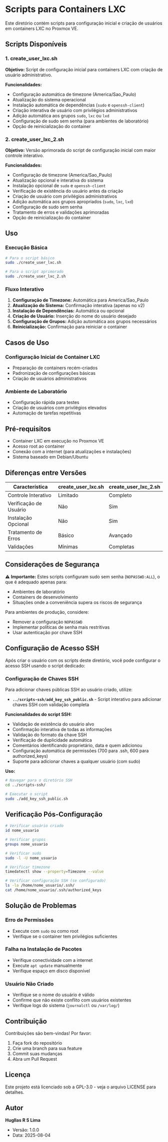 # Scripts para Containers LXC

Este diretório contém scripts para configuração inicial e criação de usuários em containers LXC no Proxmox VE.

## Scripts Disponíveis

### 1. create_user_lxc.sh
**Objetivo:** Script de configuração inicial para containers LXC com criação de usuário administrativo.

**Funcionalidades:**
- Configuração automática de timezone (America/Sao_Paulo)
- Atualização do sistema operacional
- Instalação automática de dependências (`sudo` e `openssh-client`)
- Criação interativa de usuário com privilégios administrativos
- Adição automática aos grupos `sudo`, `lxc` ou `lxd`
- Configuração de sudo sem senha (para ambientes de laboratório)
- Opção de reinicialização do container

### 2. create_user_lxc_2.sh
**Objetivo:** Versão aprimorada do script de configuração inicial com maior controle interativo.

**Funcionalidades:**
- Configuração de timezone (America/Sao_Paulo)
- Atualização opcional e interativa do sistema
- Instalação opcional de `sudo` e `openssh-client`
- Verificação de existência do usuário antes da criação
- Criação de usuário com privilégios administrativos
- Adição automática aos grupos apropriados (`sudo`, `lxc`, `lxd`)
- Configuração de sudo sem senha
- Tratamento de erros e validações aprimoradas
- Opção de reinicialização do container

## Uso

### Execução Básica
```bash
# Para o script básico
sudo ./create_user_lxc.sh

# Para o script aprimorado
sudo ./create_user_lxc_2.sh
```

### Fluxo Interativo
1. **Configuração de Timezone:** Automática para America/Sao_Paulo
2. **Atualização do Sistema:** Confirmação interativa (apenas no v2)
3. **Instalação de Dependências:** Automática ou opcional
4. **Criação de Usuário:** Inserção do nome do usuário desejado
5. **Configuração de Grupos:** Adição automática aos grupos necessários
6. **Reinicialização:** Confirmação para reiniciar o container

## Casos de Uso

### Configuração Inicial de Container LXC
- Preparação de containers recém-criados
- Padronização de configurações básicas
- Criação de usuários administrativos

### Ambiente de Laboratório
- Configuração rápida para testes
- Criação de usuários com privilégios elevados
- Automação de tarefas repetitivas

## Pré-requisitos

- Container LXC em execução no Proxmox VE
- Acesso root ao container
- Conexão com a internet (para atualizações e instalações)
- Sistema baseado em Debian/Ubuntu

## Diferenças entre Versões

| Característica | create_user_lxc.sh | create_user_lxc_2.sh |
|---|---|---|
| Controle Interativo | Limitado | Completo |
| Verificação de Usuário | Não | Sim |
| Instalação Opcional | Não | Sim |
| Tratamento de Erros | Básico | Avançado |
| Validações | Mínimas | Completas |

## Considerações de Segurança

⚠️ **Importante:** Estes scripts configuram sudo sem senha (`NOPASSWD:ALL`), o que é adequado apenas para:
- Ambientes de laboratório
- Containers de desenvolvimento
- Situações onde a conveniência supera os riscos de segurança

Para ambientes de produção, considere:
- Remover a configuração `NOPASSWD`
- Implementar políticas de senha mais restritivas
- Usar autenticação por chave SSH

## Configuração de Acesso SSH

Após criar o usuário com os scripts deste diretório, você pode configurar o acesso SSH usando o script dedicado:

### Configuração de Chaves SSH
Para adicionar chaves públicas SSH ao usuário criado, utilize:
- **`../scripts-ssh/add_key_ssh_public.sh`** - Script interativo para adicionar chaves SSH com validação completa

**Funcionalidades do script SSH:**
- Validação de existência do usuário alvo
- Confirmação interativa de todas as informações
- Validação do formato da chave SSH
- Verificação de duplicidade automática
- Comentários identificando proprietário, data e quem adicionou
- Configuração automática de permissões (700 para .ssh, 600 para authorized_keys)
- Suporte para adicionar chaves a qualquer usuário (com sudo)

**Uso:**
```bash
# Navegar para o diretório SSH
cd ../scripts-ssh/

# Executar o script
sudo ./add_key_ssh_public.sh
```

## Verificação Pós-Configuração

```bash
# Verificar usuário criado
id nome_usuario

# Verificar grupos
groups nome_usuario

# Verificar sudo
sudo -l -U nome_usuario

# Verificar timezone
timedatectl show --property=Timezone --value

# Verificar configuração SSH (se configurado)
ls -la /home/nome_usuario/.ssh/
cat /home/nome_usuario/.ssh/authorized_keys
```

## Solução de Problemas

### Erro de Permissões
- Execute com `sudo` ou como root
- Verifique se o container tem privilégios suficientes

### Falha na Instalação de Pacotes
- Verifique conectividade com a internet
- Execute `apt update` manualmente
- Verifique espaço em disco disponível

### Usuário Não Criado
- Verifique se o nome do usuário é válido
- Confirme que não existe conflito com usuários existentes
- Verifique logs do sistema (`journalctl` ou `/var/log/`)

## Contribuição

Contribuições são bem-vindas! Por favor:
1. Faça fork do repositório
2. Crie uma branch para sua feature
3. Commit suas mudanças
4. Abra um Pull Request

## Licença

Este projeto está licenciado sob a GPL-3.0 - veja o arquivo LICENSE para detalhes.

## Autor

**Hugllas R S Lima**
- Versão: 1.0.0
- Data: 2025-08-04
